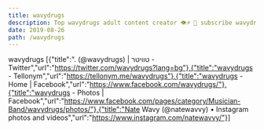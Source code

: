 ```yaml
---
title: wavydrugs
description: Top wavydrugs adult content creator 👁♐️ 👑 subscribe wavydrugs to my porn site below IG wavydrugs
date: 2019-08-26
path: /wavydrugs
---
```


wavydrugs
[{"title":". (@wavydrugs) | טוויטר - Twitter","url":"https://twitter.com/wavydrugs?lang=bg"},{"title":"wavydrugs - Tellonym","url":"https://tellonym.me/wavydrugs"},{"title":"wavydrugs - Home | Facebook","url":"https://www.facebook.com/wavydrugs/"},{"title":"wavydrugs - Photos | Facebook","url":"https://www.facebook.com/pages/category/Musician-Band/wavydrugs/photos/"},{"title":"Nate Wavy (@natewavvy) • Instagram photos and videos","url":"https://www.instagram.com/natewavvy/"}]

